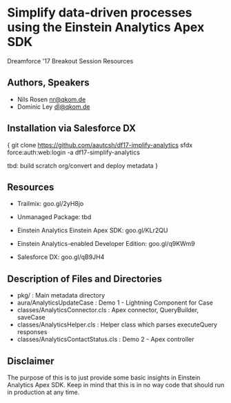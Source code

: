 # Simplify data-driven processes using the Einstein Analytics Apex SDK

Dreamforce '17 Breakout Session Resources

## Authors, Speakers
- Nils Rosen <nr@qkom.de>
- Dominic Ley <dl@qkom.de>


## Installation via Salesforce DX
{
git clone https://github.com/aautcsh/df17-implify-analytics
sfdx force:auth:web:login -a df17-simplify-analytics

tbd: build scratch org/convert and deploy metadata
}


## Resources
- Trailmix: goo.gl/2yH8jo
- Unmanaged Package: tbd

- Einstein Analytics Einstein Apex SDK: goo.gl/KLr2QU
- Einstein Analytics-enabled Developer Edition: goo.gl/q9KWm9 
- Salesforce DX: goo.gl/qB9JH4

## Description of Files and Directories
- pkg/ : Main metadata directory
- aura/AnalyticsUpdateCase : Demo 1 - Lightning Component for Case
- classes/AnalyticsConnector.cls : Apex connector, QueryBuilder, saveCase
- classes/AnalyticsHelper.cls : Helper class which parses executeQuery responses
- classes/AnalyticsContactStatus.cls : Demo 2 - Apex controller


## Disclaimer
The purpose of this is to just provide some basic insights in Einstein Analytics Apex SDK. 
Keep in mind that this is in no way code that should run in production at any time.
